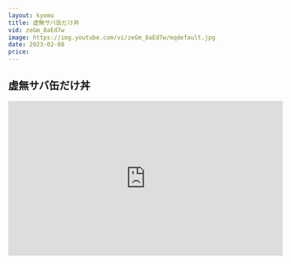 ```yaml
---
layout: kyomu
title: 虚無サバ缶だけ丼
vid: zeGm_8aEd7w
image: https://img.youtube.com/vi/zeGm_8aEd7w/mqdefault.jpg
date: 2023-02-08
price:
---
```


## 虚無サバ缶だけ丼

<div class="youtube">
  <iframe width="560" height="315" src="https://www.youtube.com/embed/zeGm_8aEd7w" frameborder="0" allow="accelerometer; autoplay; encrypted-media; gyroscope; picture-in-picture" allowfullscreen></iframe>
</div>
